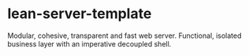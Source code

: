 # lean-server-template
Modular, cohesive, transparent and fast web server. Functional, isolated business layer with an imperative decoupled shell.
